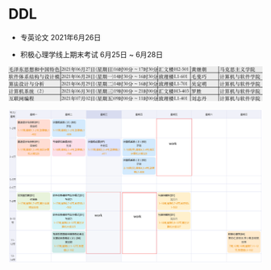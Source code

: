 # DDL

* 专英论文 2021年6月26日

* 积极心理学线上期末考试 6月25日 ~ 6月28日

![image-20210603161750923](picture/image-20210603161750923.png)

![课表](picture/lession.png)
